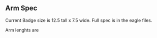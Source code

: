 ## Arm Spec

Current Badge size is 12.5 tall x 7.5 wide. Full spec is in the eagle files.

Arm lenghts are 
